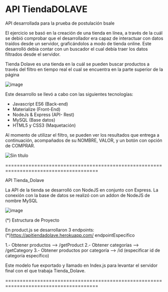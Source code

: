 # API TiendaDOLAVE
API desarrollada para la prueba de postulación bsale

El ejercicio se basó en la creación de una tienda en línea, a través de la cuál se debió comprobar que el desarrollador era capaz de interactuar con datos traídos desde un servidor, graficándolos a modo de tienda online. Este desarrolló debía contar con un buscador el cual debía traer los datos filtrados desde el servidor.

Tienda Dolave es una tienda en la cuál se pueden buscar productos a través del filtro en tiempo real el cual se encuentra en la parte superior de la página

![image](https://user-images.githubusercontent.com/33937242/115116549-00934a00-9f68-11eb-99dc-b06f4d6f3fd1.png)


Este desarrollo se llevó a cabo con las siguientes tecnologías:

- Javascript ES6 (Back-end)
- Materialize (Front-End)
- NodeJs & Express (API- Rest)
- MySQL (Base datos)
- HTML5 y CSS3 (Maquetación)

Al momento de utilizar el filtro, se pueden ver los resultados que entrega a continuación, acompañados de su NOMBRE, VALOR, y un botón con opción de COMPRAR.

![Sin título](https://user-images.githubusercontent.com/33937242/115116645-b1014e00-9f68-11eb-83c4-73f863755931.png)

======================================================================================

API Tienda_Dolave

La API de la tienda se desarrolló con NodeJS en conjunto con Express. La conexión con la base de datos se realizó con un addon de NodeJS de nombre MySQL

![image](https://user-images.githubusercontent.com/33937242/115116718-1c4b2000-9f69-11eb-8845-27ce0c184482.png)

(*) Estructura de Proyecto

En product.js se desarrollaron 3 endpoints:
(*)https://apitiendadolave.herokuapp.com/ endpointEspecifico

1.- Obtener productos --> /getProduct
2.- Obtener categorías --> /getCategory
3.- Obtener productos por categoría --> /id (especificar id de categoría específico)

Este modelo fue exportado y llamado en Index.js para levantar el servidor final con el que trabaja Tienda_Dolave.

======================================================================================
